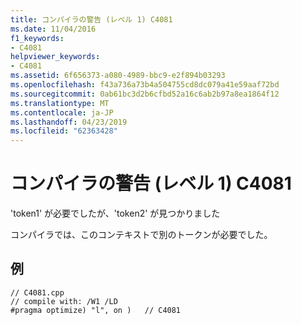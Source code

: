```yaml
---
title: コンパイラの警告 (レベル 1) C4081
ms.date: 11/04/2016
f1_keywords:
- C4081
helpviewer_keywords:
- C4081
ms.assetid: 6f656373-a080-4989-bbc9-e2f894b03293
ms.openlocfilehash: f43a736a73b4a504755cd8dc079a41e59aaf72bd
ms.sourcegitcommit: 0ab61bc3d2b6cfbd52a16c6ab2b97a8ea1864f12
ms.translationtype: MT
ms.contentlocale: ja-JP
ms.lasthandoff: 04/23/2019
ms.locfileid: "62363428"
---
```

# <a name="compiler-warning-level-1-c4081"></a>コンパイラの警告 (レベル 1) C4081

'token1' が必要でしたが、'token2' が見つかりました

コンパイラでは、このコンテキストで別のトークンが必要でした。

## <a name="example"></a>例

```
// C4081.cpp
// compile with: /W1 /LD
#pragma optimize) "l", on )   // C4081
```